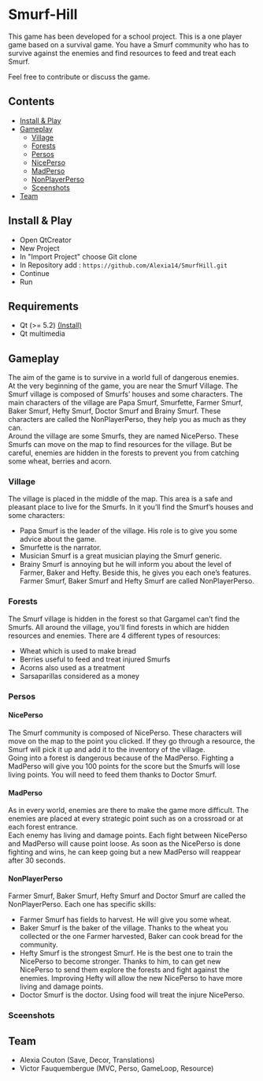 # Smurf-Hill

This game has been developed for a school project. This is a one player game based on a survival game. You have a Smurf community who has to survive against the enemies and find resources to feed and treat each Smurf.

Feel free to contribute or discuss the game.

## Contents
  * [Install & Play][Installation]
  * [Gameplay][Gameplay]
    * [Village][Village]
    * [Forests][Forests]
    * [Persos][Persos]
     * [NicePerso][NicePerso]
     * [MadPerso][MadPerso]
     * [NonPlayerPerso][NonPlayerPerso]
    * [Sceenshots][Screenshots]
  * [Team][Team]
  
## Install & Play

* Open QtCreator
* New Project
* In "Import Project" choose Git clone
* In Repository add : ```https://github.com/Alexia14/SmurfHill.git```
* Continue
* Run

## Requirements 

* Qt (>= 5.2) [(Install)][Qt]
* Qt multimedia

## Gameplay

The aim of the game is to survive in a world full of dangerous enemies.<br/>
At the very beginning of the game, you are near the Smurf Village. The Smurf village is composed of Smurfs’ houses and some characters. The main characters of the village are Papa Smurf, Smurfette, Farmer Smurf, Baker Smurf, Hefty Smurf, Doctor Smurf and Brainy Smurf. These characters are called the NonPlayerPerso, they help you as much as they can.<br/>
Around the village are some Smurfs, they are named NicePerso. These Smurfs can move on the map to find resources for the village. But be careful, enemies are hidden in the forests to prevent you from catching some wheat, berries and acorn.

### Village

The village is placed in the middle of the map. This area is a safe and pleasant place to live for the Smurfs. In it you’ll find the Smurf’s houses and some characters:
-	Papa Smurf is the leader of the village. His role is to give you some advice about the game.
-	Smurfette is the narrator.
-	Musician Smurf is a great musician playing the Smurf generic.
-	Brainy Smurf is annoying but he will inform you about the level of Farmer, Baker and Hefty. Beside this, he gives you each one’s features.
Farmer Smurf, Baker Smurf and Hefty Smurf are called NonPlayerPerso.

### Forests

The Smurf village is hidden in the forest so that Gargamel can’t find the Smurfs. All around the village, you’ll find forests in which are hidden resources and enemies.
There are 4 different types of resources:
-	Wheat which is used to make bread
-	Berries useful to feed and treat injured Smurfs
-	Acorns also used as a treatment
-	Sarsaparillas considered as a money

### Persos

#### NicePerso

The Smurf community is composed of NicePerso. These characters will move on the map to the point you clicked. If they go through a resource, the Smurf will pick it up and add it to the inventory of the village.<br/>
Going into a forest is dangerous because of the MadPerso. Fighting a MadPerso will give you 100 points for the score but the Smurfs will lose living points. You will need to feed them thanks to Doctor Smurf.

#### MadPerso

As in every world, enemies are there to make the game more difficult. The enemies are placed at every strategic point such as on a crossroad or at each forest entrance.<br/>
Each enemy has living and damage points. Each fight between NicePerso and MadPerso will cause point loose. As soon as the NicePerso is done fighting and wins, he can keep going but a new MadPerso will reappear after 30 seconds.

#### NonPlayerPerso

Farmer Smurf, Baker Smurf, Hefty Smurf and Doctor Smurf are called the NonPlayerPerso. Each one has specific skills:
-	Farmer Smurf has fields to harvest. He will give you some wheat.
-	Baker Smurf is the baker of the village. Thanks to the wheat you collected or the one Farmer harvested, Baker can cook bread for the community.
-	Hefty Smurf is the strongest Smurf. He is the best one to train the NicePerso to become stronger. Thanks to him, to can get new NicePerso to send them explore the forests and fight against the enemies. Improving Hefty will allow the new NicePerso to have more living and damage points.
-	Doctor Smurf is the doctor. Using food will treat the injure NicePerso.

### Sceenshots

## Team

- Alexia Couton (Save, Decor, Translations)
- Victor Fauquembergue (MVC, Perso, GameLoop, Resource)

[Installation]: https://github.com/Alexia14/Smurf-Hill/blob/master/README.md#install--play
[Qt]: https://www.qt.io/download
[Requirements]: https://github.com/Alexia14/Smurf-Hill/blob/master/README.md#requirements
[Gameplay]: https://github.com/Alexia14/Smurf-Hill/blob/master/README.md#gameplay
[Village]: https://github.com/Alexia14/Smurf-Hill/blob/master/README.md#village
[Forests]: https://github.com/Alexia14/Smurf-Hill/blob/master/README.md#forests
[Persos]: https://github.com/Alexia14/Smurf-Hill/blob/master/README.md#persos
[NicePerso]: https://github.com/Alexia14/Smurf-Hill//blob/master/README.md#niceperso
[MadPerso]: https://github.com/Alexia14/Smurf-Hill/blob/master/README.md#madperso
[NonPlayerPerso]: https://github.com/Alexia14/Smurf-Hill/blob/master/README.md#nonplayerperso
[Screenshots]: https://github.com/Alexia14/Smurf-Hill/blob/master/README.md#screenshots
[Team]: https://github.com/Alexia14/Smurf-Hill/blob/master/README.md#team-
